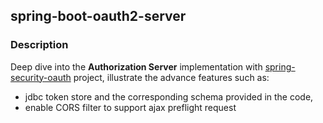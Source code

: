 ## spring-boot-oauth2-server

### Description
Deep dive into the **Authorization Server** implementation with [spring-security-oauth](https://projects.spring.io/spring-security-oauth/docs/oauth2.html) project, illustrate the advance features such as:

- jdbc token store and the corresponding schema provided in the code, 
- enable CORS filter to support ajax preflight request


